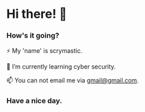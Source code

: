 # Hi there! 👋
### How's it going? 

<!--
**scrymastic/scrymastic** is a ✨ _special_ ✨ repository because its `README.md` (this file) appears on your GitHub profile.

Here are some ideas to get you started:

- 🔭 I’m currently working on ...
- 🌱 I’m currently learning ...
- 👯 I’m looking to collaborate on ...
- 🤔 I’m looking for help with ...
- 💬 Ask me about ...
- 📫 How to reach me: ...
- 😄 Pronouns: ...
- ⚡ Fun fact: ...
-->
⚡ My 'name' is scrymastic.

🌱 I’m currently learning cyber security.

📫 You can not email me via gmail@gmail.com.

### Have a nice day.
